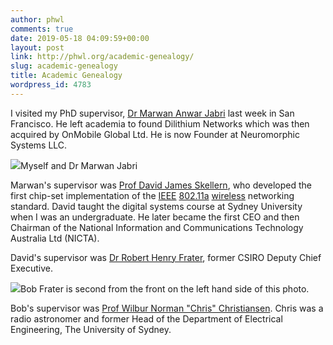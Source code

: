 ```yaml
---
author: phwl
comments: true
date: 2019-05-18 04:09:59+00:00
layout: post
link: http://phwl.org/academic-genealogy/
slug: academic-genealogy
title: Academic Genealogy
wordpress_id: 4783
---
```





I visited my PhD supervisor, [Dr Marwan Anwar Jabri](http://marwanjabri.com) last week in San Francisco. He left academia to found Dilithium Networks which was then acquired by OnMobile Global Ltd. He is now Founder at Neuromorphic Systems LLC.





![](http://phwl.org/wp-content/uploads/2019/05/6700082371262977270_IMG_0887-1024x683.jpg)Myself and Dr Marwan Jabri



<!-- more -->





Marwan's supervisor was [Prof David James Skellern](https://en.wikipedia.org/wiki/David_James_Skellern), who developed the first chip-set implementation of the [IEEE](https://en.wikipedia.org/wiki/IEEE) [802.11a](https://en.wikipedia.org/wiki/802.11a) [wireless](https://en.wikipedia.org/wiki/Wireless) networking standard. David taught the digital systems course at Sydney University when I was an undergraduate. He later became the first CEO and then Chairman of the National Information and Communications Technology Australia Ltd (NICTA).







David's supervisor was [Dr Robert Henry Frater](https://csiropedia.csiro.au/frater-robert-henry/), former CSIRO Deputy Chief Executive. 





![](http://phwl.org/wp-content/uploads/2019/05/IMG_3505.jpg)Bob Frater is second from the front on the left hand side of this photo.





Bob's supervisor was [Prof Wilbur Norman "Chris"  Christiansen](https://en.wikipedia.org/wiki/Wilbur_Norman_Christiansen). Chris was a radio astronomer and former Head of the Department of Electrical Engineering, The University of Sydney. 



